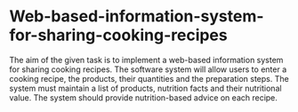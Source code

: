 # Web-based-information-system-for-sharing-cooking-recipes
The aim of the given task is to implement a web-based information system for sharing cooking recipes.  The software system will allow users to enter a cooking recipe, the products, their quantities and the preparation steps. The system must maintain a list of products, nutrition facts and their nutritional value. The system should provide nutrition-based advice on each recipe.
